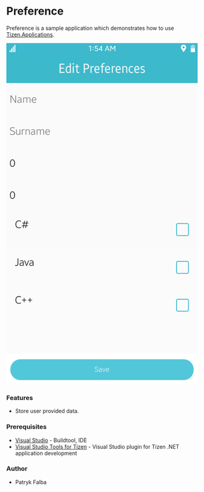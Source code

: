 # Preference
Preference is a sample application which demonstrates how to use [Tizen.Applications](https://samsung.github.io/TizenFX/stable/api/Tizen.Applications.Preference.html).

![Main page - overview](./screenshots/screenshot_1.png)

### Features
* Store user provided data.

### Prerequisites

* [Visual Studio](https://www.visualstudio.com/) - Buildtool, IDE
* [Visual Studio Tools for Tizen](https://docs.tizen.org/application/vstools/install) - Visual Studio plugin for Tizen .NET application development

### Author
* Patryk Falba
